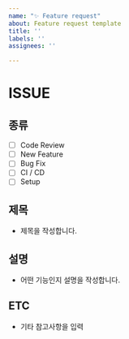 ```yaml
---
name: "✨ Feature request"
about: Feature request template
title: ''
labels: ''
assignees: ''

---
```


# ISSUE

## 종류
- [ ] Code Review
- [ ] New Feature
- [ ] Bug Fix
- [ ] CI / CD
- [ ] Setup

## 제목
- 제목을 작성합니다.

## 설명
- 어떤 기능인지 설명을 작성합니다.

## ETC
- 기타 참고사항을 입력
